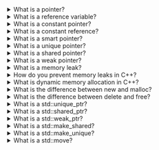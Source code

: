 
<details>
<summary>   What is a pointer?</summary>

In C++, a pointer is a variable that stores the memory address of another variable. Pointers allow you to work directly with memory locations, which can be useful in a variety of programming scenarios.

To declare a pointer variable in C++, you use the * symbol before the variable name. For example:
```cpp
int num = 5;
int *ptr = &num;
cout << *ptr; // Output: 5
cout << ptr;  // Output: adress of num variable
```
</details>


<details>
<summary>   What is a reference variable?</summary>
In C++, a reference variable is an alias for an existing variable. It allows you to access the same memory location as the original variable, but using a different name.

To declare a reference variable in C++, you use the & symbol after the variable type. For example:
```cpp
int num = 5;
int &ref = num;
cout << num;    //Output: 5
cout << ref;    //Output: 5
ref = 10;
cout << num;    //Output: 10
cout << ref;    //Output: 10
num = 20;
cout << num;    //Output: 10
cout << ref;    //Output: 10
```
Hint:

Reference variables are particularly useful in situations where you want to pass values by reference to a function, rather than by value. This allows you to modify the original value directly, rather than creating a copy of the value. Additionally, references can be used to create more readable and concise code, as they allow you to work with aliases for variables rather than the original variables themselves.
</details>

<details>
<summary>   What is a constant pointer?</summary>
In C++, a constant pointer is a pointer whose value (i.e., the memory address it points to) cannot be changed. However, the value of the object being pointed to can still be modified through the constant pointer.

To declare a constant pointer in C++, you use the const keyword before or after the * symbol in the pointer declaration. For example:
```cpp
int num = 5;
const int *ptr = &num;

cout << *ptr; // Output: 5
num = 10;
cout << *ptr; // Output: 10

*ptr = 15; // Error: Assignment of read-only location
ptr = nullptr; // This is allowed, as it changes the pointer value, not the pointed-to value
```
Hint:

Constant pointers can be useful when you want to ensure that the memory address stored in a pointer does not change, while still allowing the value of the pointed-to object to be modified. They are particularly useful in situations where you want to pass pointers to functions as arguments, but don't want the function to accidentally modify the memory address of the pointer itself.
</details>


<details>
<summary>   What is a constant reference?</summary>
In C++, a constant reference is a reference to a constant object. It allows you to refer to an object by a different name, but does not allow you to modify the object through the reference.

Once you have declared a constant reference, you can use it in the same way as a regular reference. However, any attempts to modify the object being referred to through the constant reference will result in a compiler error.

To declare a constant reference in C++, you use the const keyword before the reference variable type. For example:
```cpp
int num = 5;
const int &ref = num;

cout << ref; // Output: 5
num = 10;
cout << ref; // Output: 10

ref = 15; // Error: Assignment of read-only reference
```
Hint:

Constant references can be useful when you want to pass values to functions without creating copies of the values. They are particularly useful in situations where you want to ensure that the value being referred to is not modified accidentally, either through the reference variable itself or through another means.
</details>


<details>
<summary>   What is a smart pointer?</summary>
In C++, a smart pointer is a class that wraps a raw pointer and provides additional features such as automatic memory management, reference counting, and type checking. Smart pointers are designed to help prevent memory leaks and other memory-related errors by providing a safe and easy-to-use way to manage dynamically allocated memory.

There are two types of smart pointers in C++: std::unique_ptr and std::shared_ptr.

std::unique_ptr is a smart pointer that owns the object it points to and ensures that the object is deleted when the std::unique_ptr goes out of scope. It is designed to be used when you need a single object to have exclusive ownership of a resource.

Here's an example of using std::unique_ptr to manage a dynamically allocated integer:
```cpp
#include <memory>
#include <iostream>

int main() {
    std::unique_ptr<int> p(new int(42));
    std::cout << *p << std::endl;
    return 0;
}
```
In this example, std::unique_ptr<int> p declares a smart pointer that manages a dynamically allocated integer with an initial value of 42. The *p dereferences the pointer to get the value of the integer, which is then printed to the console.

std::shared_ptr is a smart pointer that allows multiple std::shared_ptr objects to share ownership of the same object. It uses reference counting to keep track of how many std::shared_ptr objects are pointing to the same object, and deletes the object when the last std::shared_ptr goes out of scope.

Here's an example of using std::shared_ptr to manage a dynamically allocated integer:
```cpp
#include <memory>
#include <iostream>

int main() {
    std::shared_ptr<int> p1(new int(42));
    std::shared_ptr<int> p2 = p1;

    std::cout << *p1 << " " << *p2 << std::endl;

    return 0;
}
```
In this example, std::shared_ptr<int> p1 declares a smart pointer that manages a dynamically allocated integer with an initial value of 42. The second line, std::shared_ptr<int> p2 = p1, creates a second std::shared_ptr object that points to the same integer. The *p1 and *p2 dereferences the pointers to get the value of the integer, which is then printed to the console.

Smart pointers are an important feature in modern C++ programming, as they help ensure the correctness and safety of dynamically allocated memory.
</details>


<details>
<summary>   What is a unique pointer?</summary>
In C++, a unique pointer is a smart pointer that owns the object it points to and ensures that the object is deleted when the unique pointer goes out of scope. It is designed to manage the lifetime of a single object and guarantee that the object is only deleted once.

A unique pointer is represented by the std::unique_ptr class, which is defined in the <memory> header. It is called "unique" because there can only be one std::unique_ptr object that owns a given resource at any given time.

Here's an example of using std::unique_ptr to manage a dynamically allocated integer:
```cpp
#include <memory>
#include <iostream>

int main() {
    std::unique_ptr<int> p(new int(42));
    std::cout << *p << std::endl;
    return 0;
}
```
In this example, std::unique_ptr<int> p declares a unique pointer that manages a dynamically allocated integer with an initial value of 42. The *p dereferences the pointer to get the value of the integer, which is then printed to the console.

When the std::unique_ptr object goes out of scope, the delete operator is automatically called to delete the integer it owns. This ensures that the dynamically allocated memory is properly deallocated and there are no memory leaks.

Unique pointers are a powerful tool for managing dynamic memory in C++, as they help prevent common errors such as dangling pointers and memory leaks. They also make it easier to write exception-safe code by ensuring that resources are properly cleaned up even in the face of exceptions.
</details>

<details>
<summary>   What is a shared pointer?</summary>
In C++, a shared pointer is a smart pointer that allows multiple shared pointer objects to share ownership of the same object. It uses reference counting to keep track of how many shared pointer objects are pointing to the same object and automatically deletes the object when the last shared pointer object goes out of scope.

A shared pointer is represented by the std::shared_ptr class, which is defined in the <memory> header. It is called "shared" because it allows multiple objects to share ownership of the resource it points to.

Here's an example of using std::shared_ptr to manage a dynamically allocated integer:
```cpp
#include <memory>
#include <iostream>

int main() {
    std::shared_ptr<int> p1(new int(42));
    std::shared_ptr<int> p2 = p1;

    std::cout << *p1 << " " << *p2 << std::endl;

    return 0;
}
```
In this example, std::shared_ptr<int> p1 declares a shared pointer that manages a dynamically allocated integer with an initial value of 42. The second line, std::shared_ptr<int> p2 = p1, creates a second shared pointer object that points to the same integer. The *p1 and *p2 dereference the pointers to get the value of the integer, which is then printed to the console.

When the last shared pointer object goes out of scope, the delete operator is called to delete the integer it owns. This ensures that the dynamically allocated memory is properly deallocated and there are no memory leaks.

Shared pointers are useful when you need to pass a resource between multiple objects or when you need to manage a resource that may have multiple owners. They help prevent memory leaks and other memory-related errors by automatically managing the lifetime of the resource.
</details>

<details>
<summary>   What is a weak pointer?</summary>
In C++, a weak pointer is a smart pointer that behaves similarly to a shared pointer, but it does not participate in ownership of the pointed-to object. A weak pointer can be used to observe an object that is owned by one or more shared pointers, but without actually taking ownership of the object.

A weak pointer is represented by the std::weak_ptr class, which is defined in the <memory> header. It is called "weak" because it does not participate in the reference counting of the shared pointer and does not affect the lifetime of the object it points to.

Here's an example of using std::weak_ptr to observe an object managed by a std::shared_ptr:
```cpp
#include <memory>
#include <iostream>

int main() {
    std::shared_ptr<int> p1(new int(42));
    std::weak_ptr<int> p2 = p1;

    std::cout << *p1 << std::endl;

    if (auto sp = p2.lock()) {
        std::cout << *sp << std::endl;
    } else {
        std::cout << "The object has been deleted" << std::endl;
    }

    p1.reset();

    if (auto sp = p2.lock()) {
        std::cout << *sp << std::endl;
    } else {
        std::cout << "The object has been deleted" << std::endl;
    }

    return 0;
}
```
In this example, std::shared_ptr<int> p1 declares a shared pointer that manages a dynamically allocated integer with an initial value of 42. The second line, std::weak_ptr<int> p2 = p1, creates a weak pointer that points to the same integer. The *p1 dereferences the shared pointer to get the value of the integer, which is then printed to the console.

The p2.lock() method tries to obtain a shared pointer that points to the same object as p2. If the object still exists, it returns a std::shared_ptr object, which can be used to access the object's value. If the object has been deleted, it returns an empty std::shared_ptr object, which evaluates to false in a boolean context.

When the p1.reset() is called, it destroys the shared pointer object and deletes the integer it owns. However, the weak pointer object p2 still exists and can be used to check if the object has been deleted or not.

Weak pointers are useful when you need to observe an object that is owned by one or more shared pointers, without actually taking ownership of the object. They help prevent memory-related errors and make it easier to write safe and correct code that manages dynamic memory.
</details>


<details>
<summary>   What is a memory leak?</summary>
A memory leak is a situation in computer programming where a program or process fails to release the memory it has allocated and no longer needed. As a result, the available memory in the system is reduced, and the program's performance may suffer or even crash.

Memory leaks occur when memory is allocated dynamically, usually using the new operator in C++ or the malloc() function in C, and is not freed properly using the corresponding delete operator or free() function.

For example, consider the following code snippet:
```cpp
int main() {
    int* p = new int[100];
    // some code here
    return 0;
}
```
In this example, we allocate an array of 100 integers using the new operator, but we do not release the memory using the delete operator. This creates a memory leak that will persist until the program exits.

Memory leaks can be difficult to diagnose, especially in large and complex programs. They can cause the program to consume excessive amounts of memory, leading to poor performance or even crashes. In some cases, they can also pose security risks by allowing attackers to exploit the system's memory resources.

To avoid memory leaks, it's important to always free the memory that has been allocated dynamically using the corresponding delete operator or free() function, and to make sure that all objects and resources are properly cleaned up when they are no longer needed. In addition, there are various tools and techniques that can help detect and prevent memory leaks, such as memory profilers and smart pointers in C++.
</details>

<details>
<summary>   How do you prevent memory leaks in C++?</summary>
Here are some techniques to prevent memory leaks in C++:
-   Always use RAII (Resource Acquisition Is Initialization) technique: This technique involves acquiring resources (such as memory) during object creation and releasing them during object destruction. In C++, this can be done using smart pointers and containers such as std::vector and std::unique_ptr.
-   Always delete dynamically allocated memory: Whenever you allocate memory dynamically using the new operator, make sure you delete it using the delete operator. In cases where exceptions may be thrown, use std::unique_ptr or std::shared_ptr instead of raw pointers to ensure that the memory is deleted properly.
-   Avoid using new and delete directly: Instead of using new and delete directly, use container classes such as std::vector, std::map, and std::set, which handle memory management automatically.
-   Use a memory profiler: Memory profilers are tools that help detect memory leaks by tracking memory usage and identifying memory blocks that are not released properly.
-   Avoid circular references: Circular references occur when two or more objects reference each other, causing memory leaks when they are deleted. To avoid this, use std::weak_ptr or std::unique_ptr instead of raw pointers to break the circular reference.
-   Test your code: Regularly test your code for memory leaks using tools such as Valgrind or Visual Leak Detector.

By following these techniques, you can prevent memory leaks in your C++ code and improve the overall stability and performance of your application.
</details>

<details>
<summary>   What is dynamic memory allocation in C++?</summary>
Dynamic memory allocation in C++ refers to the process of allocating memory for a program at runtime. Unlike static memory allocation, where the memory is allocated at compile-time, dynamic memory allocation allows the program to request memory from the operating system as needed.

C++ provides two operators for dynamic memory allocation: new and delete. The new operator is used to allocate memory for an object or an array of objects, while the delete operator is used to free the memory that was allocated with new.

Here is an example of dynamic memory allocation in C++:
```cpp
int* ptr = new int;   // Allocate memory for an integer
*ptr = 10;            // Assign a value to the integer
delete ptr;           // Free the memory
```
In this example, the new operator is used to allocate memory for an integer, and the pointer ptr is assigned the address of the allocated memory. The value of 10 is then assigned to the integer, and finally, the delete operator is used to free the memory that was allocated with new.

Dynamic memory allocation can be useful in situations where the size of the memory required is not known at compile-time, or when memory needs to be allocated and deallocated at runtime. However, it also carries the risk of memory leaks and fragmentation if not managed properly.
</details>

<details>
<summary>   What is the difference between new and malloc?</summary>
new and malloc are both used for dynamic memory allocation, but they are different in several ways.

-   Type safety: new is type-safe, while malloc is not. new ensures that the memory allocated is of the correct type and handles object initialization, while malloc simply returns a void* pointer to raw memory without any type information.
-   Operator vs. function: new is an operator, while malloc is a function. This means that new is integrated into the C++ language and can be overloaded, while malloc is a C library function.
-   Constructor and destructor calls: new automatically calls the constructor of an object, and delete calls the destructor. malloc does not handle object initialization or destruction, so the constructor and destructor must be called explicitly.
-   Size calculation: new automatically calculates the size of the memory to be allocated based on the data type, while malloc requires the size to be specified manually.
-   Exception handling: new throws a bad_alloc exception if memory allocation fails, while malloc returns a null pointer.

Here is an example that shows the difference between new and malloc:
```cpp
int* p1 = new int;       // allocate memory and initialize with 0
int* p2 = (int*) malloc(sizeof(int));   // allocate memory (no initialization)
```
In this example, p1 is allocated memory using new and is initialized with the value 0. p2 is allocated memory using malloc and is not initialized.

Overall, new is preferred in C++ for dynamic memory allocation because it provides type safety and handles object initialization and destruction automatically. However, malloc can still be useful in certain situations, such as when interfacing with C libraries.
</details>

<details>
<summary>   What is the difference between delete and free?</summary>
delete and free are used to deallocate memory in C++ and C, respectively. While they serve a similar purpose, there are some key differences between them.

-   Operator vs. function: delete is an operator in C++, while free is a C library function.
-   Type safety: delete is type-safe and calls the destructor of an object before deallocating its memory, while free simply releases the memory block without any type information or destructor calls.
-   Size information: delete knows the exact size of the memory block being deallocated, while free requires the size of the memory block to be explicitly specified.
-   Null pointer handling: delete can handle null pointers and does nothing when called with a null pointer, while free can cause undefined behavior if called with a null pointer.

Here's an example that demonstrates the difference between delete and free:
```cpp
int* p1 = new int;        // allocate memory
int* p2 = (int*) malloc(sizeof(int));    // allocate memory

delete p1;               // deallocate memory and call destructor
free(p2);                // deallocate memory
```

In this example, p1 is deallocated using delete, which calls the destructor of the object before deallocating the memory. p2 is deallocated using free, which simply releases the memory block without any destructor calls.

Overall, it is recommended to use delete in C++ and free in C to deallocate dynamically allocated memory. Mixing them can cause undefined behavior and memory leaks.
</details>

<details>
<summary>   What is a std::unique_ptr?</summary>
std::unique_ptr is a smart pointer class template in C++ that provides automatic memory management for dynamically allocated objects. It ensures that the object it points to is deleted when the unique_ptr object goes out of scope or is reset.

The key feature of std::unique_ptr is that it is the sole owner of the object it points to, meaning that it cannot be copied. However, it can be moved to transfer ownership to another unique_ptr. This makes it a good choice for managing dynamically allocated resources that should not be shared between different parts of the code.

Here's an example of using std::unique_ptr:
```cpp
#include <memory>

int main() {
    std::unique_ptr<int> p(new int(42));  // allocate an int and initialize it with 42

    // use the value pointed to by p
    int x = *p;

    // reset p to point to a different object
    p.reset(new int(123));

    // use the new value pointed to by p
    int y = *p;

    // the object pointed to by p is automatically deleted when p goes out of scope
    return 0;
}
```
In this example, p is a unique_ptr that points to an int with value 42. We can access the value using the dereference operator *. We can also reset p to point to a different int with value 123. When p goes out of scope at the end of the main() function, the object it points to is automatically deleted, preventing memory leaks.
</details>

<details>
<summary>   What is a std::shared_ptr?</summary>
std::shared_ptr is a smart pointer class template in C++ that provides shared ownership of dynamically allocated objects. It ensures that the object it points to is deleted when the last shared_ptr pointing to it goes out of scope or is reset.

The key feature of std::shared_ptr is that it allows multiple shared_ptr objects to share ownership of the same object. Each shared_ptr contains a reference count that tracks how many shared_ptr objects are currently pointing to the same object. When the last shared_ptr pointing to the object is destroyed, the object is automatically deleted.

Here's an example of using std::shared_ptr:
```cpp
#include <memory>

int main() {
    std::shared_ptr<int> p1(new int(42));
    std::shared_ptr<int> p2 = p1;

    // use the value pointed to by p1 or p2
    int x = *p1;
    int y = *p2;

    // reset p1 and p2 to point to a different object
    p1.reset(new int(123));
    p2.reset(new int(456));

    // use the new values pointed to by p1 and p2
    int z = *p1;
    int w = *p2;

    // the object originally pointed to by p1 and p2 is deleted automatically
    return 0;
}
```
In this example, p1 and p2 are shared_ptr objects that share ownership of an int with value 42. We can access the value using the dereference operator *. We can also reset p1 and p2 to point to different ints with values 123 and 456, respectively. When both p1 and p2 go out of scope at the end of the main() function, the object they originally pointed to is automatically deleted, preventing memory leaks.
</details>

<details>
<summary>   What is a std::weak_ptr?</summary>


std::weak_ptr is another smart pointer class template in C++ that provides a non-owning ("weak") reference to an object managed by std::shared_ptr. It allows you to access the object pointed to by a shared_ptr without extending its lifetime.

Unlike std::shared_ptr, std::weak_ptr does not increment the reference count of the object it points to. Instead, it points to the same control block that the shared_ptr points to, which contains a reference count and a weak reference count. The reference count is incremented when a new shared_ptr is created that points to the same object, while the weak reference count is incremented when a new weak_ptr is created that points to the same control block.

Here's an example of using std::weak_ptr:
```cpp
#include <memory>
#include <iostream>

int main() {
    std::shared_ptr<int> p1(new int(42));
    std::weak_ptr<int> p2 = p1;

    std::cout << "p1: " << *p1 << std::endl;
    std::cout << "p2.lock(): " << *p2.lock() << std::endl;

    p1.reset(new int(123));

    std::cout << "p1: " << *p1 << std::endl;

    if (p2.lock()) {
        std::cout << "p2.lock(): " << *p2.lock() << std::endl;
    } else {
        std::cout << "p2 is expired." << std::endl;
    }

    return 0;
}
```
In this example, p1 is a shared_ptr that points to an int with value 42. We create a weak_ptr p2 that points to the same object. We can use the lock() method of p2 to get a shared_ptr that shares ownership of the same object as p1. We can also check if p2 is still valid by calling the expired() method. When we reset p1 to point to a different int with value 123, p2 becomes invalid because the object it pointed to has been deleted. We can check if p2 is still valid by calling the lock() method and checking if the returned shared_ptr is not null.

std::weak_ptr is useful when you need to store a reference to an object managed by std::shared_ptr, but you don't want to keep the object alive longer than necessary. It's commonly used to break cyclic references between shared_ptr objects, where two or more objects hold shared_ptr references to each other, causing a memory leak. By using weak_ptr instead of shared_ptr in one or more of the objects, you can break the cycle and ensure that the objects are eventually deleted when they're no longer needed.
</details>

<details>
<summary>   What is a std::make_shared?</summary>
std::make_shared is a function template in C++ that constructs and returns a std::shared_ptr object. It is used to create a shared pointer from a dynamically allocated object, with better performance and exception safety than the alternative of using new and constructing a shared pointer object with it.

The std::make_shared function takes arguments for constructing the object being pointed to, and returns a std::shared_ptr object that points to that object. The object is dynamically allocated using a single allocation, which may improve performance in some cases. The std::make_shared function also ensures that the shared pointer and the managed object are constructed atomically, reducing the risk of resource leaks in case an exception is thrown during construction.

Here is an example of using std::make_shared:
```cpp
std::shared_ptr<int> p = std::make_shared<int>(42);
```
This creates a std::shared_ptr object named p that points to a dynamically allocated integer with value 42. The std::make_shared function allocates memory for the integer and constructs it in place using the argument 42. The resulting std::shared_ptr object p owns the dynamically allocated integer, and the memory will be automatically deallocated when all std::shared_ptr objects that point to it are destroyed.
</details>

<details>
<summary>   What is a std::make_unique?</summary>
std::make_unique is a function template introduced in C++14 that constructs and returns a std::unique_ptr object. It is used to create a unique pointer from a dynamically allocated object, with better performance and exception safety than the alternative of using new and constructing a unique pointer object with it.

The std::make_unique function takes arguments for constructing the object being pointed to, and returns a std::unique_ptr object that points to that object. The object is dynamically allocated using a single allocation, which may improve performance in some cases. The std::make_unique function also ensures that the unique pointer and the managed object are constructed atomically, reducing the risk of resource leaks in case an exception is thrown during construction.

Here is an example of using std::make_unique:
```cpp
std::unique_ptr<int> p = std::make_unique<int>(42);
```
This creates a std::unique_ptr object named p that points to a dynamically allocated integer with value 42. The std::make_unique function allocates memory for the integer and constructs it in place using the argument 42. The resulting std::unique_ptr object p owns the dynamically allocated integer, and the memory will be automatically deallocated when the std::unique_ptr object is destroyed. Note that std::make_unique is only available in C++14 or later, and cannot be used in older versions of C++.
</details>

<details>
<summary>   What is a std::move?</summary>
std::move is a C++11 standard library function that allows you to move the ownership of an object from one variable to another. It is typically used to transfer ownership of a resource such as dynamically allocated memory, or to enable more efficient copying of large objects.

When an object is moved, its contents are transferred from its current location to a new location, and the original location is left in an unspecified state. The object being moved should be considered invalid after the move operation, and should not be used again until it is assigned a new value.

The std::move function is defined in the `<utility>` header and takes a single argument, which is the object to be moved. The function returns an rvalue reference to the object, indicating that it can be safely moved from.

Here is an example of using std::move:
```cpp
std::vector<int> source{1, 2, 3};
std::vector<int> destination = std::move(source);
```
In this example, we create a std::vector object named source containing three integers, and then move it to a new std::vector object named destination. After the move operation, the contents of source are unspecified, but destination contains the original elements of source. The std::move function is used to transfer ownership of the elements from source to destination, which can be more efficient than copying the entire vector.

Note that std::move does not actually move the object itself, but rather allows you to move the object by enabling the use of move constructors or move assignment operators. It is typically used with types that implement move semantics, such as std::unique_ptr, std::vector, or std::string.
</details>
